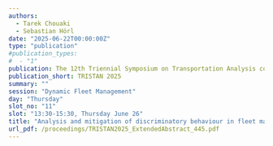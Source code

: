 ```yaml
---
authors:
  - Tarek Chouaki
  - Sebastian Hörl
date: "2025-06-22T00:00:00Z"
type: "publication"
#publication_types:
#  - "1"
publication: The 12th Triennial Symposium on Transportation Analysis conference
publication_short: TRISTAN 2025
summary: ""
session: "Dynamic Fleet Management"
day: "Thursday"
slot_no: "11"
slot: "13:30-15:30, Thursday June 26"
title: "Analysis and mitigation of discriminatory behaviour in fleet management algorithms"
url_pdf: /proceedings/TRISTAN2025_ExtendedAbstract_445.pdf
---
```

